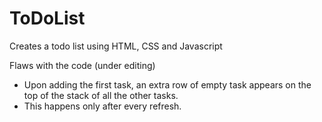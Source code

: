 # ToDoList
 Creates a todo list using HTML, CSS and Javascript
 
 Flaws with the code (under editing)
 - Upon adding the first task, an extra row of empty task appears on the top of the stack of all the other tasks. 
 - This happens only after every refresh. 
